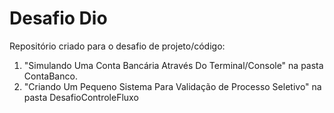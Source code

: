 # Desafio Dio

Repositório criado para o desafio de projeto/código: 
1. "Simulando Uma Conta Bancária Através Do Terminal/Console" na pasta ContaBanco.
2. "Criando Um Pequeno Sistema Para Validação de Processo Seletivo" na pasta DesafioControleFluxo

